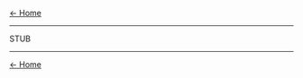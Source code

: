 [<- Home](https://docs.visual-essays.app/) <br />
___


STUB



____
[<- Home](https://docs.visual-essays.app/)
